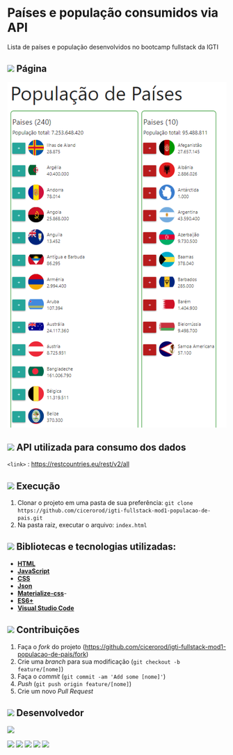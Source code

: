 # Países e população consumidos via API
Lista de países e população desenvolvidos no bootcamp fullstack da IGTI

## <img src="https://img.icons8.com/ios-filled/20/000000/browser-window.png"/> Página 
<p align="center">
  <img src="https://github.com/cicerorod/igti-fullstack-mod1-populacao-de-pais/blob/master/img/tela.PNG">
</p>

## ![](https://img.icons8.com/ios-glyphs/20/000000/api.png)  API utilizada para consumo dos dados 

`<link>` : <https://restcountries.eu/rest/v2/all>

## ![](https://img.icons8.com/metro/20/000000/run-command.png) Execução

1. Clonar o projeto em uma pasta de sua preferência: `git clone https://github.com/cicerorod/igti-fullstack-mod1-populacao-de-pais.git`
2. Na pasta raiz, executar o arquivo: `index.html`
<!-- :hammer:-->
## ![](https://img.icons8.com/ios-filled/20/000000/hammer.png) Bibliotecas e tecnologias utilizadas:    

- **[HTML](https://www.w3schools.com/html/)**
- **[JavaScript](https://www.w3schools.com/js/)**
- **[CSS](https://www.w3schools.com/Css/)**
- **[Json](https://www.w3schools.com/js/js_json_intro.asp)**
- **[Materialize-css](https://materializecss.com/)**- 
- **[ES6+](https://www.w3schools.com/Js/js_es6.asp)**
- **[Visual Studio Code](https://code.visualstudio.com/?WT.mc_id=hackingcarreira_wmc-github-gllemos)**

## ![](https://img.icons8.com/ios-glyphs/20/000000/pull-request.png) Contribuições

1. Faça o _fork_ do projeto (<https://github.com/cicerorod/igti-fullstack-mod1-populacao-de-pais/fork>)
2. Crie uma _branch_ para sua modificação (`git checkout -b feature/[nome]`)
3. Faça o _commit_ (`git commit -am 'Add some [nome]'`)
4. _Push_ (`git push origin feature/[nome]`)
5. Crie um novo _Pull Request_

## ![](https://img.icons8.com/ios-glyphs/22/000000/code-file.png) Desenvolvedor

<img src="https://avatars.githubusercontent.com/cicerorod" width=115>

[![](https://img.icons8.com/fluent/30/000000/github.png)](https://github.com/cicerorod)
[![](https://img.icons8.com/material-rounded/34/000000/instagram-new.png)](https://www.instagram.com/cicero_rod/)
[![](https://img.icons8.com/metro/26/000000/linkedin.png)](https://www.linkedin.com/in/c%C3%ADcero-rodrigues-89623784/)
[![](https://img.icons8.com/metro/26/000000/facebook.png)](https://www.facebook.com/cicero.rodrigues.90834)
[![](https://img.icons8.com/material-outlined/34/000000/instagram-new.png)](https://www.instagram.com/cicero_rod/)


